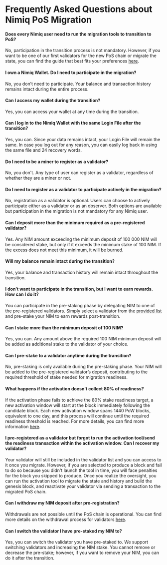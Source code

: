 # Frequently Asked Questions about Nimiq PoS Migration

#### Does every Nimiq user need to run the migration tools to transition to PoS?

No, participation in the transition process is not mandatory. However, if you want to be one of our first validators for the new PoS chain or migrate the state, you can find the guide that best fits your preferences [here](/migration/).

#### I own a Nimiq Wallet. Do I need to participate in the migration?

No, you don’t need to participate. Your balance and transaction history remains intact during the entire process.

#### Can I access my wallet during the transition?

Yes, you can access your wallet at any time during the transition.

#### Can I log in to the Nimiq Wallet with the same Login File after the transition?

Yes, you can. Since your data remains intact, your Login File will remain the same. In case you log out for any reason, you can easily log back in using the same file and 24 recovery words.

#### Do I need to be a miner to register as a validator?

No, you don't. Any type of user can register as a validator, regardless of whether they are a miner or not.

#### Do I need to register as a validator to participate actively in the migration?

No, registration as a validator is optional. Users can choose to actively participate either as a validator or as an observer. Both options are available but participation in the migration is not mandatory for any Nimiq user.

#### Can I deposit more than the minimum required as a pre-registered validator?

Yes. Any NIM amount exceeding the minimum deposit of 100 000 NIM will be considered stake, but only if it exceeds the minimum stake of 100 NIM. If the excess does not meet this minimum, it will be burned.

#### Will my balance remain intact during the transition?

Yes, your balance and transaction history will remain intact throughout the transition.

#### I don’t want to participate in the transition, but I want to earn rewards. How can I do it?

You can participate in the pre-staking phase by delegating NIM to one of the pre-registered validators. Simply select a validator from the [provided list]() and pre-stake your NIM to earn rewards post-transition.

#### Can I stake more than the minimum deposit of 100 NIM?

Yes, you can. Any amount above the required 100 NIM minimum deposit will be added as additional stake to the validator of your choice.

#### Can I pre-stake to a validator anytime during the transition?

No, pre-staking is only available during the pre-staking phase. Your NIM will be added to the pre-registered validator’s deposit, contributing to the required threshold of stake needed for migration readiness.

#### What happens if the activation doesn’t collect 80% of readiness?

If the activation phase fails to achieve the 80% stake readiness target, a new activation window will start at the block immediately following the candidate block. Each new activation window spans 1440 PoW blocks, equivalent to one day, and this process will continue until the required readiness threshold is reached. For more details, you can find more information [here](migration-technical-details#activation-phase).

#### I pre-registered as a validator but forgot to run the activation tool/send the readiness transaction within the activation window. Can I recover my validator?

Your validator will still be included in the validator list and you can access to it once you migrate. However, if you are selected to produce a block and fail to do so because you didn't launch the tool in time, you will face penalties for the block you skipped to produce. Once you realize the oversight, you can run the activation tool to migrate the state and history and build the genesis block, and reactivate your validator via sending a transaction to the migrated PoS chain.

#### Can I withdraw my NIM deposit after pre-registration?

Withdrawals are not possible until the PoS chain is operational. You can find more details on the withdrawal process for validators [here](/learn/protocol/validators/validators-and-stakers.md).

#### Can I switch the validator I have pre-staked my NIM to?

Yes, you can switch the validator you have pre-staked to. We support switching validators and increasing the NIM stake. You cannot remove or decrease the pre-stake; however, if you want to remove your NIM, you can do it after the transition.